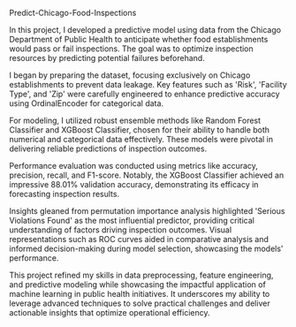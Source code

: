 Predict-Chicago-Food-Inspections

In this project, I developed a predictive model using data from the Chicago Department of Public Health to
anticipate whether food establishments would pass or fail inspections. The goal was to optimize inspection
resources by predicting potential failures beforehand.

I began by preparing the dataset, focusing exclusively on Chicago establishments to prevent data leakage. Key
features such as 'Risk', 'Facility Type', and 'Zip' were carefully engineered to enhance predictive accuracy using
OrdinalEncoder for categorical data.

For modeling, I utilized robust ensemble methods like Random Forest Classifier and XGBoost Classifier, chosen
for their ability to handle both numerical and categorical data effectively. These models were pivotal in
delivering reliable predictions of inspection outcomes.

Performance evaluation was conducted using metrics like accuracy, precision, recall, and F1-score. Notably, the
XGBoost Classifier achieved an impressive 88.01% validation accuracy, demonstrating its efficacy in forecasting
inspection results.

Insights gleaned from permutation importance analysis highlighted 'Serious Violations Found' as the most
influential predictor, providing critical understanding of factors driving inspection outcomes.
Visual representations such as ROC curves aided in comparative analysis and informed decision-making during
model selection, showcasing the models' performance.

This project refined my skills in data preprocessing, feature engineering, and predictive modeling while
showcasing the impactful application of machine learning in public health initiatives. It underscores my ability to
leverage advanced techniques to solve practical challenges and deliver actionable insights that optimize
operational efficiency.

